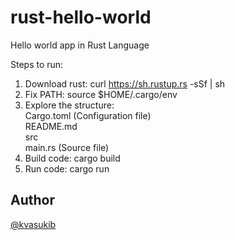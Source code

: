 # rust-hello-world
Hello world app in Rust Language

Steps to run:
1. Download rust: curl https://sh.rustup.rs -sSf | sh
2. Fix PATH: source $HOME/.cargo/env
3. Explore the structure: <br/>
   Cargo.toml (Configuration file) <br/>
   README.md       <br/>
   src <br/>
     main.rs (Source file) <br/>
4. Build code: cargo build
5. Run code: cargo run

## Author

[@kvasukib](https://twitter.com/Karthikvb17)
